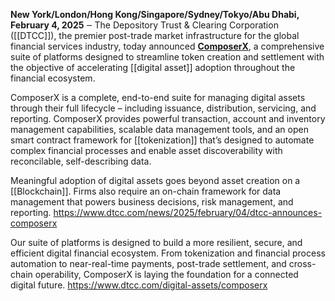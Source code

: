 **New York/London/Hong Kong/Singapore/Sydney/Tokyo/Abu Dhabi, February 4, 2025** ‒ The Depository Trust & Clearing Corporation ([[DTCC]]), the premier post-trade market infrastructure for the global financial services industry, today announced **[ComposerX](http://www.dtcc.com/digital-assets/composerx)**, a comprehensive suite of platforms designed to streamline token creation and settlement with the objective of accelerating [[digital asset]] adoption throughout the financial ecosystem. 

ComposerX is a complete, end-to-end suite for managing digital assets through their full lifecycle – including issuance, distribution, servicing, and reporting. ComposerX provides powerful transaction, account and inventory management capabilities, scalable data management tools, and an open smart contract framework for [[tokenization]] that’s designed to automate complex financial processes and enable asset discoverability with reconcilable, self-describing data.

Meaningful adoption of digital assets goes beyond asset creation on a [[Blockchain]]. Firms also require an on-chain framework for data management that powers business decisions, risk management, and reporting.
https://www.dtcc.com/news/2025/february/04/dtcc-announces-composerx

Our suite of platforms is designed to build a more resilient, secure, and efficient digital financial ecosystem. From tokenization and financial process automation to near-real-time payments, post-trade settlement, and cross-chain operability, ComposerX is laying the foundation for a connected digital future.
https://www.dtcc.com/digital-assets/composerx


